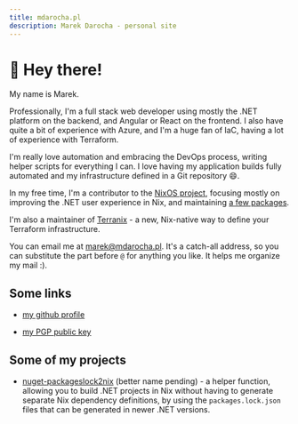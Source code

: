 ```yaml
---
title: mdarocha.pl
description: Marek Darocha - personal site
---
```


# :wave: Hey there!

My name is Marek.

Professionally, I'm a full stack web developer using mostly the .NET platform
on the backend, and Angular or React on the frontend. I also have quite a bit
of experience with Azure, and I'm a huge fan of IaC, having a lot of experience
with Terraform.

I'm really love automation  and embracing the DevOps process, writing helper
scripts for everything I can. I love having my application builds fully
automated and my infrastructure defined in a Git repository :smile:.

In my free time, I'm a contributor to the [NixOS project](https://nixos.org/),
focusing mostly on improving the .NET user experience in Nix, and maintaining
[a few packages](https://repology.org/maintainers/?search=marek%40mdarocha.pl).

I'm also a maintainer of [Terranix](https://terranix.org/) - a new, Nix-native
way to define your Terraform infrastructure.

You can email me at [marek@mdarocha.pl](mailto:marek@mdarocha.pl). It's a catch-all address,
so you can substitute the part before `@` for anything you like. It helps me organize my mail :).

## Some links

- [my github profile](https://github.com/mdarocha)

- [my PGP public key](https://mdarocha.pl/my-pgp.key)

## Some of my projects

- [nuget-packageslock2nix](https://github.com/mdarocha/nuget-packageslock2nix) (better name pending) -
  a helper function, allowing you to build .NET projects in Nix without having to generate
  separate Nix dependency definitions, by using the `packages.lock.json` files that can be
  generated in newer .NET versions.

